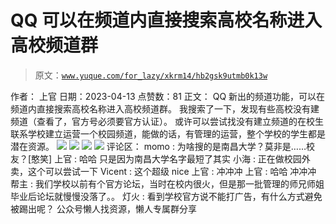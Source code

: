 # QQ 可以在频道内直接搜索高校名称进入高校频道群

> 原文：[`www.yuque.com/for_lazy/xkrm14/hb2gsk9utmb0k13w`](https://www.yuque.com/for_lazy/xkrm14/hb2gsk9utmb0k13w)

<ne-p id="u402e035b" data-lake-id="u402e035b">作者： 上官</ne-p> <ne-p id="u357a68fa" data-lake-id="u357a68fa">日期：2023-04-13</ne-p> <ne-p id="u5b9a31e0" data-lake-id="u5b9a31e0">点赞数：81</ne-p> <ne-hole id="u5b26c28d" data-lake-id="u5b26c28d"><ne-card data-card-name="hr" data-card-type="block" id="wVdXU" data-event-boundary="card"><ne-p id="uc8ee0840" data-lake-id="uc8ee0840">正文：</ne-p> <ne-p id="u49daaa65" data-lake-id="u49daaa65">QQ 新出的频道功能，可以在频道内直接搜索高校名称进入高校频道群。 我搜索了一下，发现有些高校没有建频道（查看了，官方号必须要官方认证）。 或许可以尝试找没有建立频道的在校生联系学校建立运营一个校园频道，能做的话，有管理的运营，整个学校的学生都是潜在资源。</ne-p> <ne-p id="ua4c83348" data-lake-id="ua4c83348"><ne-card data-card-name="image" data-card-type="inline" id="SECXU" data-event-boundary="card">![](img/432a96eff9dba642ac3ee3f79f9047b9.png)</ne-card></ne-p> <ne-p id="u2768053f" data-lake-id="u2768053f"><ne-card data-card-name="image" data-card-type="inline" id="HQE21" data-event-boundary="card">![](img/414715db9bfba0aad884dad87e29325c.png)</ne-card></ne-p> <ne-p id="u282146fa" data-lake-id="u282146fa"><ne-card data-card-name="image" data-card-type="inline" id="eFGIx" data-event-boundary="card">![](img/ccdbce645bfd7648139d5d96784b7835.png)</ne-card></ne-p> <ne-p id="uddfcf293" data-lake-id="uddfcf293"><ne-card data-card-name="image" data-card-type="inline" id="dcjdT" data-event-boundary="card">![](img/c877f05466834d0aa3ba58ae3a396160.png)</ne-card></ne-p> <ne-hole id="uf9906e09" data-lake-id="uf9906e09"><ne-card data-card-name="hr" data-card-type="block" id="pFAAU" data-event-boundary="card"><ne-p id="u1e71fdc4" data-lake-id="u1e71fdc4">评论区：</ne-p> <ne-p id="u0b0e80ef" data-lake-id="u0b0e80ef">momo : 为啥搜的是南昌大学？莫非是……校友？[憨笑]</ne-p> <ne-p id="u598a59e2" data-lake-id="u598a59e2">上官 : 哈哈 只是因为南昌大学名字最短了其实</ne-p> <ne-p id="ua78b3f94" data-lake-id="ua78b3f94">小海 : 正在做校园外卖，这个可以尝试一下</ne-p> <ne-p id="u31c64ab6" data-lake-id="u31c64ab6">Vicent : 这个超级 nice</ne-p> <ne-p id="ud4f68953" data-lake-id="ud4f68953">上官 : 冲冲冲</ne-p> <ne-p id="ufe273a34" data-lake-id="ufe273a34">上官 : 哈哈 冲冲冲</ne-p> <ne-p id="u9e614691" data-lake-id="u9e614691">帮主 : 我们学校以前有个官方论坛，当时在校内很火，但是那一批管理的师兄师姐毕业后论坛就慢慢没落了。。</ne-p> <ne-p id="ue15c5973" data-lake-id="ue15c5973">灯火 : 看到学校官方说不能打广告，有什么方式避免被踢出呢？</ne-p> <ne-hole id="u798c933c" data-lake-id="u798c933c"><ne-card data-card-name="hr" data-card-type="block" id="fKqhu" data-event-boundary="card"><ne-p id="u265a7a6a" data-lake-id="u265a7a6a">公众号懒人找资源，懒人专属群分享</ne-p></ne-card></ne-hole></ne-card></ne-hole></ne-card></ne-hole>